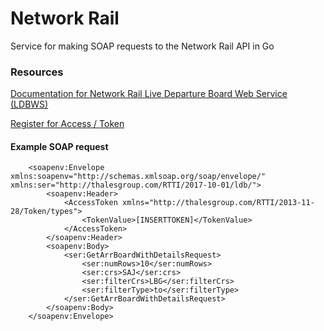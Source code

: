 # Network Rail 

Service for making SOAP requests to the Network Rail API in Go

### Resources
[Documentation for Network Rail Live Departure Board Web Service (LDBWS)](http://lite.realtime.nationalrail.co.uk/openldbws/)

[Register for Access / Token](https://opendata.nationalrail.co.uk/)

#### Example SOAP request
```
    <soapenv:Envelope xmlns:soapenv="http://schemas.xmlsoap.org/soap/envelope/" xmlns:ser="http://thalesgroup.com/RTTI/2017-10-01/ldb/">
        <soapenv:Header>
            <AccessToken xmlns="http://thalesgroup.com/RTTI/2013-11-28/Token/types">
                <TokenValue>[INSERTTOKEN]</TokenValue>
            </AccessToken>
        </soapenv:Header>
        <soapenv:Body>
            <ser:GetArrBoardWithDetailsRequest>
                <ser:numRows>10</ser:numRows>
                <ser:crs>SAJ</ser:crs>
                <ser:filterCrs>LBG</ser:filterCrs>
                <ser:filterType>to</ser:filterType>
            </ser:GetArrBoardWithDetailsRequest>
        </soapenv:Body>
    </soapenv:Envelope>
```


